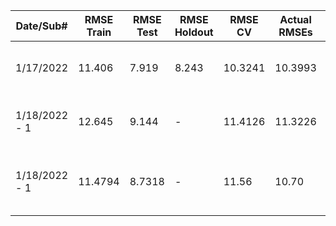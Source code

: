 |Date/Sub#|		RMSE Train|	RMSE Test|	RMSE Holdout|	RMSE CV	|	Actual RMSEs	|	Model Description|
|----------|----------|------|-------|-----------|----------|---------------------------------------|
|1/17/2022	|	11.406	|	7.919	|	8.243	|	10.3241	|	10.3993		|	By region, fuzz, no holdout, quadratic?|
|1/18/2022 - 1	|	12.645	|	9.144	|	-	|	11.4126	| 11.3226	|		1/17 but no ground truth - CV calibration		|
|1/18/2022 - 1	|	11.4794 |	8.7318 | -	|	11.56	| 10.70 |	RF, all data, state dummies + day of season		|
